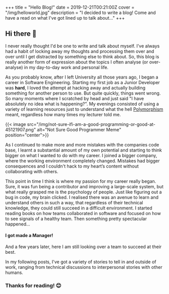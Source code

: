 +++ 
title = "Hello Blog!"
date = 2019-12-21T00:21:00Z
cover = "/img/helloworld.jpg"
description = "I decided to write a blog! Come and have a read on what I've got lined up to talk about..."
+++
## Hi there 👋
I never really thought I'd be one to write and talk about myself. I've always had a habit of locking away my
thoughts and processing them over and over until I get distracted by something else to think about. So, this blog is
really another form of expression about the topics I often analyse (or over-analyse) in my day-to-day work and
personal life.

As you probably know, after I left University all those years ago, I began a career in Software Engineering. Starting my first job as a Junior Developer was **hard**, I loved the attempt at hacking away and actually building something for another person to use. But quite quickly, things went wrong. So many moments where I scratched by head and just said "I have absolutely no idea what is happening?". My evenings consisted of using a variety of learning resources just to understand what the hell [Polymorphism](https://en.wikipedia.org/wiki/Polymorphism_(computer_science)) meant, regardless how many times my lecturer told me.

{{< image src="/img/not-sure-ifi-am-a-good-programming-or-good-at-45121907.png" alt="Not Sure Good Programmer Meme" position="center">}}

As I continued to make more and more mistakes with the companies code base, I learnt a substantial amount of my own
potential and starting to think bigger on what I wanted to do with my career. I joined a bigger company, where the
working environment completely changed. Mistakes had bigger consequences and I couldn't hack to my heart’s content without collaborating with others.

This point in time I think is where my passion for my career really began. Sure, it was fun being a contributor and improving a large-scale system, but what really grasped me is the psychology of people. Just like figuring out a bug in code, my brain clicked. I realised there was an avenue to learn and understand others in such a way, that regardless of their technical knowledge, they could still succeed in a difficult environment. I started reading books on how teams collaborated in software and focused on how to see signals of a healthy team. Then something pretty spectacular happened...

#### I got made a Manager!

And a few years later, here I am still looking over a team to succeed at their best. 

In my following posts, I've got a variety of stories to tell in and outside of work, ranging from technical
discussions to interpersonal stories with other humans. 

### Thanks for reading! 😊
